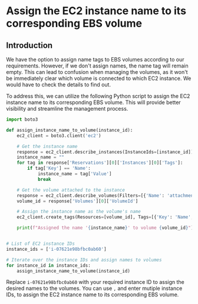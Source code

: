 # Assign the EC2 instance name to its corresponding EBS volume

## Introduction

We have the option to assign name tags to EBS volumes according to our requirements. However, if we don't assign names, the name tag will remain empty. This can lead to confusion when managing the volumes, as it won't be immediately clear which volume is connected to which EC2 instance. We would have to check the details to find out.

To address this, we can utilize the following Python script to assign the EC2 instance name to its corresponding EBS volume. This will provide better visibility and streamline the management process.

```python
import boto3

def assign_instance_name_to_volume(instance_id):
    ec2_client = boto3.client('ec2')

    # Get the instance name
    response = ec2_client.describe_instances(InstanceIds=[instance_id])
    instance_name = ""
    for tag in response['Reservations'][0]['Instances'][0]['Tags']:
        if tag['Key'] == 'Name':
            instance_name = tag['Value']
            break

    # Get the volume attached to the instance
    response = ec2_client.describe_volumes(Filters=[{'Name': 'attachment.instance-id', 'Values': [instance_id]}])
    volume_id = response['Volumes'][0]['VolumeId']

    # Assign the instance name as the volume's name
    ec2_client.create_tags(Resources=[volume_id], Tags=[{'Key': 'Name', 'Value': instance_name}])

    print(f"Assigned the name '{instance_name}' to volume {volume_id}")


# List of EC2 instance IDs
instance_ids = ['i-07621e98bfbc0ab60']

# Iterate over the instance IDs and assign names to volumes
for instance_id in instance_ids:
    assign_instance_name_to_volume(instance_id)
```
Replace `i-07621e98bfbc0ab60` with your required instance ID to assign the desired names to the volumes. You can use `,` and enter mutiple instance IDs, to assign the EC2 instance name to its corresponding EBS volume.
